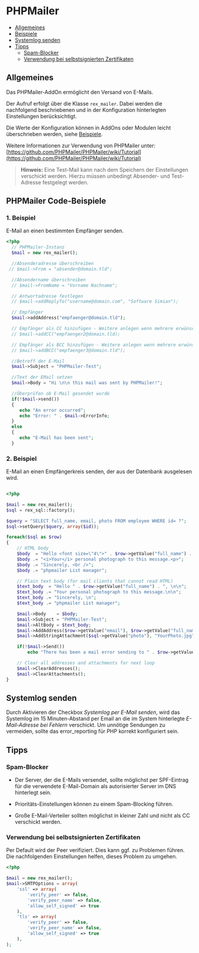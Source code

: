 # PHPMailer

- [Allgemeines](#allgemeines)
- [Beispiele](#beispiele)
- [Systemlog senden](#syslog)
- [Tipps](#tipps)
    - [Spam-Blocker](#spam-blocker)
    - [Verwendung bei selbstsignierten Zertifikaten](#zertifikate)

<a name="ueber"></a>

## Allgemeines
Das PHPMailer-AddOn ermöglicht den Versand von E-Mails.

Der Aufruf erfolgt über die Klasse `rex_mailer`. Dabei werden die nachfolgend beschriebenen und in der Konfiguration hinterlegten Einstellungen berücksichtigt.

Die Werte der Konfiguration können in AddOns oder Modulen leicht überschrieben werden, siehe [Beispiele](#beispiele).

Weitere Informationen zur Verwendung von PHPMailer unter: [https://github.com/PHPMailer/PHPMailer/wiki/Tutorial](https://github.com/PHPMailer/PHPMailer/wiki/Tutorial)

> **Hinweis:** Eine Test-Mail kann nach dem Speichern der Einstellungen verschickt werden. Hierzu müssen unbedingt Absender- und Test-Adresse festgelegt werden.

<a name="beispiele"></a>
## PHPMailer Code-Beispiele


### 1. Beispiel

E-Mail an einen bestimmten Empfänger senden.

```php
<?php
  // PHPMailer-Instanz
  $mail = new rex_mailer();

  //Absenderadresse überschreiben
 // $mail->From = "absender@domain.tld";

  //Absendername überschreiben
  // $mail->FromName = "Vorname Nachname";

  // Antwortadresse festlegen
  // $mail->addReplyTo("username@domain.com", "Software Simian");

  // Empfänger
  $mail->addAddress("empfaenger@domain.tld");

  // Empfänger als CC hinzufügen - Weitere anlegen wenn mehrere erwünscht
  // $mail->addCC("empfaenger2@domain.tld);

  // Empfänger als BCC hinzufügen - Weitere anlegen wenn mehrere erwünscht
  // $mail->addBCC("empfaenger3@domain.tld");

  //Betreff der E-Mail
  $mail->Subject = "PHPMailer-Test";

  //Text der EMail setzen
  $mail->Body = "Hi \n\n this mail was sent by PHPMailer!";

  //Überprüfen ob E-Mail gesendet wurde
  if(!$mail->send())
  {
     echo "An error occurred";
     echo "Error: " . $mail->ErrorInfo;
  }
  else
  {
     echo "E-Mail has been sent";
  }
```


### 2. Beispiel

E-Mail an einen Empfängerkreis senden, der aus der Datenbank ausgelesen wird.


```php

<?php

$mail = new rex_mailer();
$sql = rex_sql::factory();

$query = "SELECT full_name, email, photo FROM employee WHERE id= ?";
$sql->setQuery($query, array($id));

foreach($sql as $row)
{
    // HTML body
    $body  = "Hello <font size=\"4\">" . $row->getValue("full_name") . "</font>, <p>";
    $body .= "<i>Your</i> personal photograph to this message.<p>";
    $body .= "Sincerely, <br />";
    $body .= "phpmailer List manager";

    // Plain text body (for mail clients that cannot read HTML)
    $text_body  = "Hello " . $row->getValue("full_name") . ", \n\n";
    $text_body .= "Your personal photograph to this message.\n\n";
    $text_body .= "Sincerely, \n";
    $text_body .= "phpmailer List manager";

    $mail->Body    = $body;
    $mail->Subject = "PHPMailer-Test";
    $mail->AltBody = $text_body;
    $mail->AddAddress($row->getValue("email"), $row->getValue("full_name"));
    $mail->AddStringAttachment($sql->getValue("photo"), "YourPhoto.jpg");

    if(!$mail->Send())
        echo "There has been a mail error sending to " . $row->getValue("email") . "<br>";

    // Clear all addresses and attachments for next loop
    $mail->ClearAddresses();
    $mail->ClearAttachments();
}

```

<a name="syslog"></a>

## Systemlog senden

Durch Aktivieren der Checkbox *Systemlog per E-Mail senden*, wird das Systemlog im 15 Minuten-Abstand per Email an die im System hinterlegte *E-Mail-Adresse bei Fehlern* verschickt. Um unnötige Sendungen zu vermeiden, sollte das error_reporting für PHP korrekt konfiguriert sein. 

<a name="tipps"></a>

## Tipps

<a name="spam-blocker"></a>
### Spam-Blocker

- Der Server, der die E-Mails versendet, sollte möglichst per SPF-Eintrag für die verwendete E-Mail-Domain als autorisierter Server im DNS hinterlegt sein.

- Prioritäts-Einstellungen können zu einem Spam-Blocking führen.

- Große E-Mail-Verteiler sollten möglichst in kleiner Zahl und nicht als CC verschickt werden.

<a name="zertifikate"></a>
### Verwendung bei selbstsignierten Zertifikaten

Per Default wird der Peer verifiziert. Dies kann ggf. zu Problemen führen. Die nachfolgenden Einstellungen helfen, dieses Problem zu umgehen.

```php
<?php

$mail = new rex_mailer();
$mail->SMTPOptions = array(
    'ssl' => array(
        'verify_peer' => false,
        'verify_peer_name' => false,
        'allow_self_signed' => true
    ),
    'tls' => array(
        'verify_peer' => false,
        'verify_peer_name' => false,
        'allow_self_signed' => true
    ),
);
```

